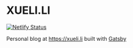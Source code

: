 # XUELI.LI

[![Netlify Status](https://api.netlify.com/api/v1/badges/c4f21878-afdc-487d-bc87-25e019489144/deploy-status)](https://app.netlify.com/sites/xuelili/deploys)

Personal blog at https://xueli.li built with [Gatsby](https://www.gatsbyjs.org/)
